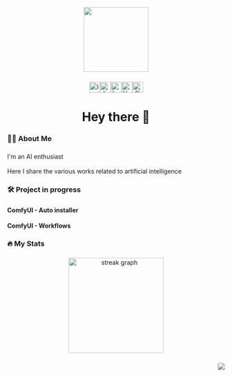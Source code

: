 <div align="center">
  <img src="https://github.com/UmeAiRT/UmeAiRT/raw/refs/heads/main/images/ume.png" width="150" />
</div>

###

<div align="center">
  <a href="https://www.instagram.com/umeairt/" target="_blank"><img src="https://img.shields.io/static/v1?message=Instagram&logo=instagram&label=&color=E4405F&logoColor=white&labelColor=&style=for-the-badge" height="25" alt="instagram logo" /></a><a href="https://discord.gg/airt" target="_blank"><img src="https://img.shields.io/static/v1?message=Discord&logo=discord&label=&color=7289DA&logoColor=white&labelColor=&style=for-the-badge" height="25" alt="discord logo" /></a><a href="https://ko-fi.com/umeairt" target="_blank"><img src="https://img.shields.io/static/v1?message=Ko-fi&logo=ko-fi&label=&color=F16061&logoColor=white&labelColor=&style=for-the-badge" height="25" alt="ko-fi logo" /></a><a href="https://huggingface.co/UmeAiRT" target="_blank"><img src="https://img.shields.io/static/v1?label=&message=Hugging%20Face&color=D4AC0D&logo=huggingface&logoColor=white&style=for-the-badge" alt="Hugging Face" height="25"></a><a href="https://civitai.com/user/UmeAiRT" target="_blank"><img src="https://img.shields.io/static/v1?message=Civitai&label=&color=2980b9&logoColor=white&labelColor=&style=for-the-badge" height="25" alt="Civitai logo" /></a>
</div>


<h1 align="center">Hey there 👋</h1>

###

<h3 align="left">👩‍💻  About Me</h3>

###

<p align="left">I'm an AI enthusiast<br><br>Here I share the various works related to artificial intelligence</p>

###

<h3 align="left">🛠 Project in progress</h3>

###

<h4 align="left">ComfyUI - Auto installer</h4>

<h4 align="left">ComfyUI - Workflows</h4>

###

<h3 align="left">🔥   My Stats</h3>

###

<div align="center">
  <img src="https://streak-stats.demolab.com?user=UmeAiRT&locale=en&mode=daily&theme=dark&hide_border=false&border_radius=5&order=3" height="220" alt="streak graph"  />
</div>

###

<img align="right" src="https://visitor-badge.laobi.icu/badge?page_id=UmeAiRT.UmeAiRT&left_text=Visitors"  />

###
